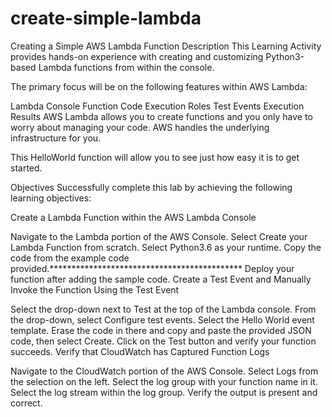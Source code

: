 # create-simple-lambda
Creating a Simple AWS Lambda Function
Description
This Learning Activity provides hands-on experience with creating and customizing Python3-based Lambda functions from within the console.

The primary focus will be on the following features within AWS Lambda:

Lambda Console
Function Code
Execution Roles
Test Events
Execution Results
AWS Lambda allows you to create functions and you only have to worry about managing your code. AWS handles the underlying infrastructure for you.

This HelloWorld function will allow you to see just how easy it is to get started.

Objectives
Successfully complete this lab by achieving the following learning objectives:

Create a Lambda Function within the AWS Lambda Console

Navigate to the Lambda portion of the AWS Console.
Select Create your Lambda Function from scratch.
Select Python3.6 as your runtime.
Copy the code from the example code provided.********************************************
Deploy your function after adding the sample code.
Create a Test Event and Manually Invoke the Function Using the Test Event

Select the drop-down next to Test at the top of the Lambda console.
From the drop-down, select Configure test events.
Select the Hello World event template.
Erase the code in there and copy and paste the provided JSON code, then select Create.
Click on the Test button and verify your function succeeds.
Verify that CloudWatch has Captured Function Logs

Navigate to the CloudWatch portion of the AWS Console.
Select Logs from the selection on the left.
Select the log group with your function name in it.
Select the log stream within the log group.
Verify the output is present and correct.
